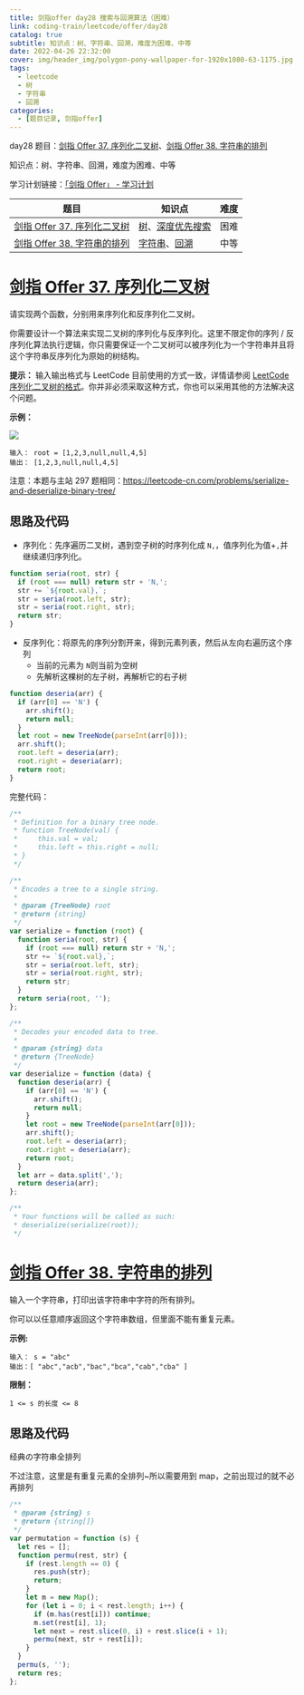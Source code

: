 ```yaml
---
title: 剑指offer day28 搜索与回溯算法（困难）
link: coding-train/leetcode/offer/day28
catalog: true
subtitle: 知识点：树、字符串、回溯，难度为困难、中等
date: 2022-04-26 22:32:00
cover: img/header_img/polygon-pony-wallpaper-for-1920x1080-63-1175.jpg
tags:
  - leetcode
  - 树
  - 字符串
  - 回溯
categories:
  - [题目记录, 剑指offer]
---
```


day28 题目：[剑指 Offer 37. 序列化二叉树](https://leetcode-cn.com/problems/xu-lie-hua-er-cha-shu-lcof/)、[剑指 Offer 38. 字符串的排列](https://leetcode-cn.com/problems/zi-fu-chuan-de-pai-lie-lcof/)

知识点：树、字符串、回溯，难度为困难、中等

学习计划链接：[「剑指 Offer」 - 学习计划](https://leetcode-cn.com/study-plan/lcof/?progress=7jn70jr)

| 题目                                                                                         | 知识点                                                                                                 | 难度 |
| -------------------------------------------------------------------------------------------- | ------------------------------------------------------------------------------------------------------ | ---- |
| [剑指 Offer 37. 序列化二叉树](https://leetcode-cn.com/problems/xu-lie-hua-er-cha-shu-lcof/)  | [树](https://leetcode-cn.com/tag/tree)、[深度优先搜索](https://leetcode-cn.com/tag/depth-first-search) | 困难 |
| [剑指 Offer 38. 字符串的排列](https://leetcode-cn.com/problems/zi-fu-chuan-de-pai-lie-lcof/) | [字符串](https://leetcode-cn.com/tag/string)、[回溯](https://leetcode-cn.com/tag/backtracking)         | 中等 |

# [剑指 Offer 37. 序列化二叉树](https://leetcode-cn.com/problems/xu-lie-hua-er-cha-shu-lcof/)

请实现两个函数，分别用来序列化和反序列化二叉树。

你需要设计一个算法来实现二叉树的序列化与反序列化。这里不限定你的序列 / 反序列化算法执行逻辑，你只需要保证一个二叉树可以被序列化为一个字符串并且将这个字符串反序列化为原始的树结构。

**提示：** 输入输出格式与 LeetCode 目前使用的方式一致，详情请参阅 [LeetCode 序列化二叉树的格式](https://support.leetcode-cn.com/hc/kb/article/1194353/)。你并非必须采取这种方式，你也可以采用其他的方法解决这个问题。

**示例：**

![](https://backblaze.cosine.ren/juejin/70a2e7018db1416dab0c4907d0e73893~Tplv-K3u1fbpfcp-Zoom-1.png)

```plain
输入： root = [1,2,3,null,null,4,5]
输出： [1,2,3,null,null,4,5]
```

注意：本题与主站 297 题相同：<https://leetcode-cn.com/problems/serialize-and-deserialize-binary-tree/>

## 思路及代码

- 序列化：先序遍历二叉树，遇到空子树的时序列化成 `N,`，值序列化为值+`,`并继续递归序列化。

```javascript
function seria(root, str) {
  if (root === null) return str + 'N,';
  str += `${root.val},`;
  str = seria(root.left, str);
  str = seria(root.right, str);
  return str;
}
```

- 反序列化：将原先的序列分割开来，得到元素列表，然后从左向右遍历这个序列
  - 当前的元素为 `N`则当前为空树
  - 先解析这棵树的左子树，再解析它的右子树

```javascript
function deseria(arr) {
  if (arr[0] == 'N') {
    arr.shift();
    return null;
  }
  let root = new TreeNode(parseInt(arr[0]));
  arr.shift();
  root.left = deseria(arr);
  root.right = deseria(arr);
  return root;
}
```

完整代码：

```javascript
/**
 * Definition for a binary tree node.
 * function TreeNode(val) {
 *     this.val = val;
 *     this.left = this.right = null;
 * }
 */

/**
 * Encodes a tree to a single string.
 *
 * @param {TreeNode} root
 * @return {string}
 */
var serialize = function (root) {
  function seria(root, str) {
    if (root === null) return str + 'N,';
    str += `${root.val},`;
    str = seria(root.left, str);
    str = seria(root.right, str);
    return str;
  }
  return seria(root, '');
};

/**
 * Decodes your encoded data to tree.
 *
 * @param {string} data
 * @return {TreeNode}
 */
var deserialize = function (data) {
  function deseria(arr) {
    if (arr[0] == 'N') {
      arr.shift();
      return null;
    }
    let root = new TreeNode(parseInt(arr[0]));
    arr.shift();
    root.left = deseria(arr);
    root.right = deseria(arr);
    return root;
  }
  let arr = data.split(',');
  return deseria(arr);
};

/**
 * Your functions will be called as such:
 * deserialize(serialize(root));
 */
```

# [剑指 Offer 38. 字符串的排列](https://leetcode-cn.com/problems/zi-fu-chuan-de-pai-lie-lcof/)

输入一个字符串，打印出该字符串中字符的所有排列。

你可以以任意顺序返回这个字符串数组，但里面不能有重复元素。

**示例:**

```plain
输入： s = "abc"
输出：[ "abc","acb","bac","bca","cab","cba" ]
```

**限制：**

`1 <= s 的长度 <= 8`

## 思路及代码

经典の字符串全排列

不过注意，这里是有重复元素的全排列~所以需要用到 map，之前出现过的就不必再排列

```javascript
/**
 * @param {string} s
 * @return {string[]}
 */
var permutation = function (s) {
  let res = [];
  function permu(rest, str) {
    if (rest.length == 0) {
      res.push(str);
      return;
    }
    let m = new Map();
    for (let i = 0; i < rest.length; i++) {
      if (m.has(rest[i])) continue;
      m.set(rest[i], 1);
      let next = rest.slice(0, i) + rest.slice(i + 1);
      permu(next, str + rest[i]);
    }
  }
  permu(s, '');
  return res;
};
```
